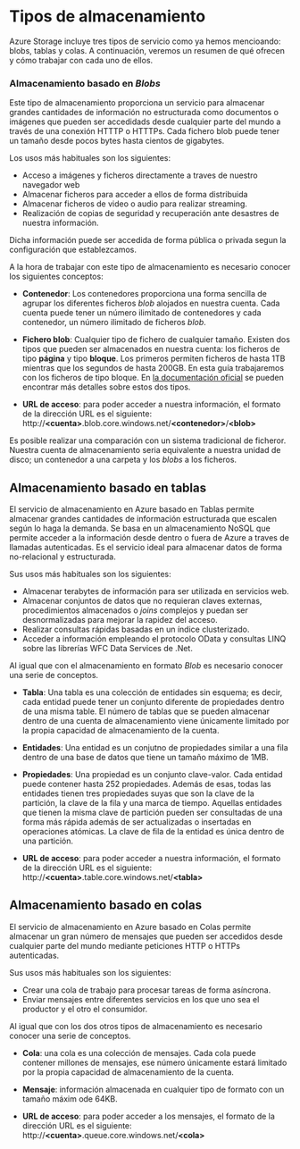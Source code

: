 # Tipos de almacenamiento

Azure Storage incluye tres tipos de servicio como ya hemos mencioando: blobs, tablas y colas. A continuación, veremos un resumen de qué ofrecen y cómo trabajar con cada uno de ellos.

### Almacenamiento basado en *Blobs*

Este tipo de almacenamiento proporciona un servicio para almacenar grandes cantidades de información no estructurada como documentos o imágenes que pueden ser accedidads desde cualquier parte del mundo a través de una conexión HTTTP o HTTTPs. Cada fichero blob puede tener un tamaño desde pocos bytes hasta cientos de gigabytes. 

Los usos más habituales son los siguientes:

- Acceso a imágenes y ficheros directamente a traves de nuestro navegador web
- Almacenar ficheros para acceder a ellos de forma distribuida
- Almacenar ficheros de video o audio para realizar streaming.
- Realización de copias de seguridad y recuperación ante desastres de nuestra información.

Dicha información puede ser accedida de forma pública o privada segun la configuración que establezcamos. 

A la hora de trabajar con este tipo de almacenamiento es necesario conocer los siguientes conceptos: 

- **Contenedor**: Los contenedores proporciona una forma sencilla de agrupar los diferentes ficheros *blob* alojados en nuestra cuenta. Cada cuenta puede tener un número ilimitado de contenedores y cada contenedor, un número ilimitado de ficheros *blob*. 

- **Fichero blob**: Cualquier tipo de fichero de cualquier tamaño. Existen dos tipos que pueden ser almacenados en nuestra cuenta: los ficheros de tipo **página** y tipo **bloque**. Los primeros permiten ficheros de hasta 1TB mientras que los segundos de hasta 200GB. En esta guía trabajaremos con los ficheros de tipo bloque. En [la documentación oficial](http://msdn.microsoft.com/en-us/library/azure/ee691964.aspx "Blobs de tipo bloque y página") se pueden encontrar más detalles sobre estos dos tipos.

- **URL de acceso**: para poder acceder a nuestra información, el formato de la dirección URL es el siguiente: http://**\<cuenta>**.blob.core.windows.net/**\<contenedor>**/**\<blob>** 

Es posible realizar una comparación con un sistema tradicional de ficheror. Nuestra cuenta de almacenamiento seria equivalente a nuestra unidad de disco; un contenedor a una carpeta y los *blobs* a los ficheros.

## Almacenamiento basado en tablas

El servicio de almacenamiento en Azure basado en Tablas permite almacenar grandes cantidades de información estructurada que escalen según lo haga la demanda. Se basa en un almacenamiento NoSQL que permite acceder a la información desde dentro o fuera de Azure a traves de llamadas autenticadas. Es el servicio ideal para almacenar datos de forma no-relacional y estructurada. 

Sus usos más habituales son los siguientes:

- Almacenar terabytes de información para ser utilizada en servicios web.
- Almacenar conjuntos de datos que no requieran claves externas, procedimientos almacenados o *joins* complejos y puedan ser desnormalizadas para mejorar la rapidez del acceso.
- Realizar consultas rápidas basadas en un índice clusterizado.
- Acceder a información empleando el protocolo OData y consultas LINQ sobre las librerías WFC Data Services de .Net.

Al igual que con el almacenamiento en formato *Blob* es necesario conocer una serie de conceptos. 

- **Tabla**: Una tabla es una colección de entidades sin esquema; es decir, cada entidad puede tener un conjunto diferente de propiedades dentro de una misma table. El número de tablas que se pueden almacenar dentro de una cuenta de almacenamiento viene únicamente limitado por la propia capacidad de almacenamiento de la cuenta. 

- **Entidades**: Una entidad es un conjutno de propiedades similar a una fila dentro de una base de datos que tiene un tamaño máximo de 1MB. 

- **Propiedades**: Una propiedad es un conjunto clave-valor. Cada entidad puede contener hasta 252 propiedades. Además de esas, todas las entidades tienen tres propiedades suyas que son la clave de la partición, la clave de la fila y una marca de tiempo. Aquellas entidades que tienen la misma clave de partición pueden ser consultadas de una forma más rápida además de ser actualizadas o insertadas en operaciones atómicas. La clave de fila de la entidad es única dentro de una partición.

- **URL de acceso**: para poder acceder a nuestra información, el formato de la dirección URL es el siguiente: http://**\<cuenta>**.table.core.windows.net/**\<tabla>** 


## Almacenamiento basado en colas

El servicio de almacenamiento en Azure basado en Colas permite almacenar un gran número de mensajes que pueden ser accedidos desde cualquier parte del mundo mediante peticiones HTTP o HTTPs autenticadas. 

Sus usos más habituales son los siguientes:

- Crear una cola de trabajo para procesar tareas de forma asíncrona.
- Enviar mensajes entre diferentes servicios en los que uno sea el productor y el otro el consumidor.

Al igual que con los dos otros tipos de almacenamiento es necesario conocer una serie de conceptos. 

- **Cola**: una cola es una colección de mensajes. Cada cola puede contener millones de mensajes, ese número únicamente estará limitado por la propia capacidad de almacenamiento de la cuenta.

- **Mensaje**: información almacenada en cualquier tipo de formato con un tamaño máxim ode 64KB. 

- **URL de acceso**: para poder acceder a los mensajes, el formato de la dirección URL es el siguiente: http://**\<cuenta>**.queue.core.windows.net/**\<cola>** 

